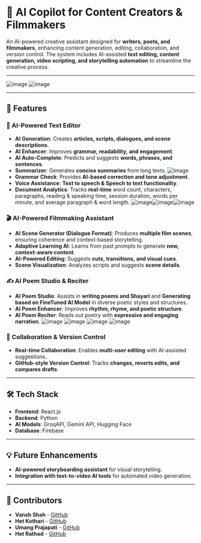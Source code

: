 # 🚀 AI Copilot for Content Creators & Filmmakers

An AI-powered creative assistant designed for **writers, poets, and filmmakers**, enhancing content generation, editing, collaboration, and version control. The system includes AI-assisted **text editing, content generation, video scripting, and storytelling automation** to streamline the creative process.

---

![image](https://github.com/user-attachments/assets/235d9188-fbcd-463e-bef2-eae6f196867b)
![image](https://github.com/user-attachments/assets/b7bfda9e-8dcb-467c-94ce-e35d05adbb31)

---
## 🌟 Features

### 📝 AI-Powered Text Editor
- **AI Generation**: Creates **articles, scripts, dialogues, and scene descriptions**.
- **AI Enhancer**: Improves **grammar, readability, and engagement**.
- **AI Auto-Complete**: Predicts and suggests **words, phrases, and sentences**.
- **Summarizer**: Generates **concise summaries** from long texts.
![image](https://github.com/user-attachments/assets/07bfc787-5d52-4253-9d16-5ca3f569f698)
- **Grammar Check**: Provides **AI-based correction and tone adjustment**.
- **Voice Assistance**: **Text to speech & Speech to text functionality**.
- **Document Analytics**: Tracks **real-time** word count, characters, paragraphs, reading & speaking time, session duration, words per minute, and average paragraph & word length.
![image](https://github.com/user-attachments/assets/11c9db7a-ef77-4f2f-b989-136da84c4d5a)![image](https://github.com/user-attachments/assets/d50db848-4d92-4203-a7f9-b22bbe9f57c9)![image](https://github.com/user-attachments/assets/760b4e86-e72c-4e23-8a59-98203685cbab) 

### 🎬 AI-Powered Filmmaking Assistant
- **AI Scene Generator (Dialogue Format)**: Produces **multiple film scenes**, ensuring coherence and context-based storytelling.
- **Adaptive Learning AI**: Learns from past prompts to generate **new, context-aware content**.
- **AI-Powered Editing**: Suggests **cuts, transitions, and visual cues**.
- **Scene Visualization**: Analyzes scripts and suggests **scene details**.

### ✍️ AI Poem Studio & Reciter
- **AI Poem Studio**: Assists in **writing poems and Shayari** and **Generating based on FineTuned AI Model** in diverse poetic styles and structures.
- **AI Poem Enhancer**: Improves **rhythm, rhyme, and poetic structure**.
- **AI Poem Reciter**: Reads out poetry with **expressive and engaging narration**.
![image](https://github.com/user-attachments/assets/f11c3ed1-fa8a-4a80-9f1c-c43e24db420c)
![image](https://github.com/user-attachments/assets/3292b0a1-8c5b-4767-9978-7ef5736f99a2)
![image](https://github.com/user-attachments/assets/40f1645e-7dab-4a58-b65b-3c8abb9f41c5)
![image](https://github.com/user-attachments/assets/50f098c1-debc-4086-85c2-f1979af22230)


### 🤝 Collaboration & Version Control
- **Real-time Collaboration**: Enables **multi-user editing** with AI-assisted suggestions.
- **GitHub-style Version Control**: Tracks **changes, reverts edits, and compares drafts**.

---

## 🛠️ Tech Stack
- **Frontend**: React.js
- **Backend**: Python
- **AI Models**: GroqAPI, Gemini API, Hugging Face
- **Database**: Firebase

---

## 💡 Future Enhancements
- **AI-powered storyboarding assistant** for visual storytelling.
- **Integration with text-to-video AI tools** for automated video generation.

---

## 💼 Contributors  
- **Vansh Shah** - [GitHub](https://github.com/vanshshah55)  
- **Het Kothari** - [GitHub](https://github.com/hetkothari09)  
- **Umang Prajapati** - [GitHub](https://github.com/Umang0310)  
- **Het Rathod** - [GitHub](https://github.com/HetRathod26)


